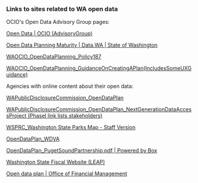 ### Links to sites related to WA open data

OCIO's Open Data Advisory Group pages:

[Open Data | OCIO (AdvisoryGroup)](https://ocio.wa.gov/boards-and-committees/open-data-0)

[Open Data Planning Maturity | Data.WA | State of Washington](https://data.wa.gov/dataset/Open-Data-Planning-Maturity/5r58-ib3h)

[WAOCIO_OpenDataPlanning_Policy187](https://ocio.wa.gov/policy/open-data-planning)

[WAOCIO_OpenDataPlanning_GuidanceOnCreatingAPlan(IncludesSomeUXGuidance)](https://ocio.wa.gov/initiatives/open-data/guidance-agency-open-data-plans)


Agencies with online content about their open data:

[WAPublicDisclosureCommission_OpenDataPlan](https://gitlab.com/wapdc/OpenData-Program/wikis/home)

[WAPublicDisclosureCommission_OpenDataPlan_NextGenerationDataAccessProject (PhaseI link lists stakeholders)](https://www.pdc.wa.gov/engage/next-generation-data-access-project)

[WSPRC_Washington State Parks Map - Staff Version](https://wa-stateparks.maps.arcgis.com/home/webmap/viewer.html?webmap=5ae6ee17e6124a17854c715d995dc55b)

[OpenDataPlan_WDVA](http://www.dva.wa.gov/node/259)

[OpenDataPlan_PugetSoundPartnership.pdf | Powered by Box](https://pspwa.app.box.com/v/OpenDataPlan)

[Washington State Fiscal Website (LEAP)](http://fiscal.wa.gov/)

[Open data plan | Office of Financial Management](https://ofm.wa.gov/about/about-our-website/open-data-plan)


